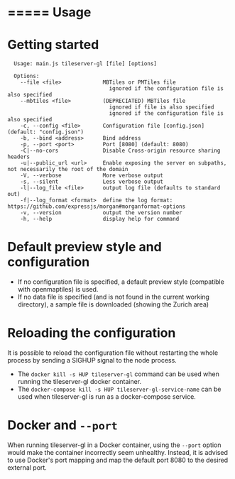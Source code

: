 =====
Usage
=====

Getting started
======

```
  Usage: main.js tileserver-gl [file] [options]

  Options:
    --file <file>             MBTiles or PMTiles file
                                ignored if the configuration file is also specified
    --mbtiles <file>          (DEPRECIATED) MBTiles file
                                ignored if file is also specified
                                ignored if the configuration file is also specified
    -c, --config <file>       Configuration file [config.json] (default: "config.json")
    -b, --bind <address>      Bind address
    -p, --port <port>         Port [8080] (default: 8080)
    -C|--no-cors              Disable Cross-origin resource sharing headers
    -u|--public_url <url>     Enable exposing the server on subpaths, not necessarily the root of the domain
    -V, --verbose             More verbose output
    -s, --silent              Less verbose output
    -l|--log_file <file>      output log file (defaults to standard out)
    -f|--log_format <format>  define the log format:  https://github.com/expressjs/morgan#morganformat-options
    -v, --version             output the version number
    -h, --help                display help for command
```

Default preview style and configuration
======

- If no configuration file is specified, a default preview style (compatible with openmaptiles) is used.
- If no data file is specified (and is not found in the current working directory), a sample file is downloaded (showing the Zurich area)

Reloading the configuration
======

It is possible to reload the configuration file without restarting the whole process by sending a SIGHUP signal to the node process.

- The `docker kill -s HUP tileserver-gl` command can be used when running the tileserver-gl docker container.
- The `docker-compose kill -s HUP tileserver-gl-service-name` can be used when tileserver-gl is run as a docker-compose service.

Docker and `--port`
======

When running tileserver-gl in a Docker container, using the `--port` option would make the container incorrectly seem unhealthy.
Instead, it is advised to use Docker's port mapping and map the default port 8080 to the desired external port.
